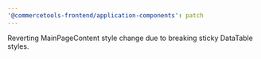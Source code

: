 ```yaml
---
'@commercetools-frontend/application-components': patch
---
```


Reverting MainPageContent style change due to breaking sticky DataTable styles.
